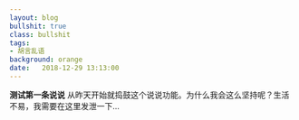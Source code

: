 ```yaml
---
layout: blog
bullshit: true
class: bullshit
tags:
- 胡言乱语
background: orange
date:   2018-12-29 13:13:00
---
```


**测试第一条说说**
从昨天开始就捣鼓这个说说功能。为什么我会这么坚持呢？生活不易，我需要在这里发泄一下...